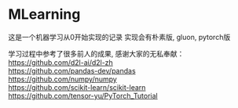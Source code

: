 # MLearning

这是一个机器学习从0开始实现的记录
实现会有朴素版, gluon, pytorch版

学习过程中参考了很多前人的成果, 感谢大家的无私奉献：  
https://github.com/d2l-ai/d2l-zh  
https://github.com/pandas-dev/pandas  
https://github.com/numpy/numpy  
https://github.com/scikit-learn/scikit-learn  
https://github.com/tensor-yu/PyTorch_Tutorial  
